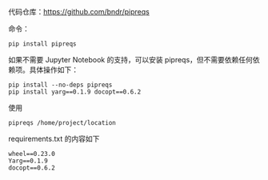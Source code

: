 代码仓库：https://github.com/bndr/pipreqs

命令：
```shell
pip install pipreqs
```

如果不需要 Jupyter Notebook 的支持，可以安装 pipreqs，但不需要依赖任何依赖项。具体操作如下：
```shell
pip install --no-deps pipreqs
pip install yarg==0.1.9 docopt==0.6.2
```

使用
```
pipreqs /home/project/location
```

requirements.txt 的内容如下
```
wheel==0.23.0
Yarg==0.1.9
docopt==0.6.2
```